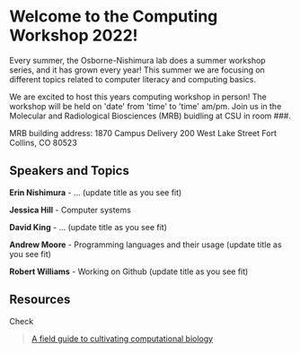 # Welcome to the Computing Workshop 2022!

Every summer, the Osborne-Nishimura lab does a summer workshop series, and it has grown every year! This summer we are focusing on different topics related to computer literacy and computing basics. 

We are excited to host this years computing workshop in person! The workshop will be held on 'date' from 'time' to 'time' am/pm. Join us in the Molecular and Radiological Biosciences (MRB) buidling at CSU in room ###.

MRB building address: 
1870 Campus Delivery
200 West Lake Street
Fort Collins, CO 80523

## Speakers and Topics 

**Erin Nishimura** - ... (update title as you see fit)

**Jessica Hill** - Computer systems 

**David King** - ... (update title as you see fit)

**Andrew Moore** - Programming languages and their usage (update title as you see fit)

**Robert Williams** - Working on Github (update title as you see fit)

## Resources

Check 

> [A field guide to cultivating computational biology](https://journals.plos.org/plosbiology/article?id=10.1371/journal.pbio.3001419)

